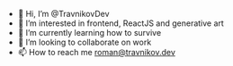 - 👋 Hi, I’m @TravnikovDev
- 👀 I’m interested in frontend, ReactJS and generative art
- 🌱 I’m currently learning how to survive
- 💞️ I’m looking to collaborate on work
- 📫 How to reach me roman@travnikov.dev

<!---
TravnikovDev/TravnikovDev is a ✨ special ✨ repository because its `README.md` (this file) appears on your GitHub profile.
You can click the Preview link to take a look at your changes.
--->

